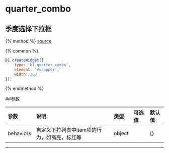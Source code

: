 # quarter_combo

## 季度选择下拉框

{% method %}
[source](https://jsfiddle.net/fineui/rw7ubwtj/)

{% common %}
```javascript
BI.createWidget({
    type: 'bi.quarter_combo',
    element: '#wrapper',
    width: 300
});
```

{% endmethod %}

##参数

| 参数    | 说明           | 类型  | 可选值 | 默认值
| :------ |:-------------  | :-----| :----|:----|
| behaviors    | 自定义下拉列表中item项的行为，如高亮，标红等 |  object |     |     {}   |

--- ---
